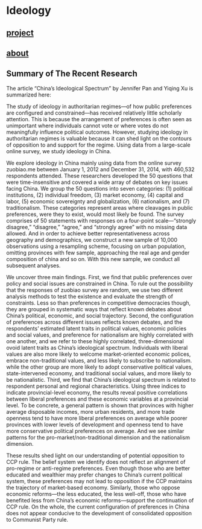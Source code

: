 # Ideology

## [project](https://shirleyjiangchn.github.io/china_ideology/project)
## [about](https://shirleyjiangchn.github.io/china_ideology/about)

## Summary of The Recent Research

The article “China’s Ideological Spectrum” by Jennifer Pan and Yiqing Xu is summarized here:

The study of ideology in authoritarian regimes—of how public preferences are configured and constrained—has received relatively little scholarly attention. This is because the arrangement of preferences is often seen as unimportant where individuals cannot vote or where votes do not meaningfully influence political outcomes. However, studying ideology in authoritarian regimes is valuable because it can shed light on the contours of opposition to and support for the regime. Using data from a large-scale online survey, we study ideology in China. 

We explore ideology in China mainly using data from the online survey zuobiao.me between January 1, 2012 and December 31, 2014, with 460,532 respondents attended. These researchers developed the 50 questions that were time-insensitive and covered a wide array of debates on key issues facing China. We group the 50 questions into seven categories: (1) political institutions, (2) individual freedom, (3) market economy, (4) capital and labor, (5) economic sovereignty and globalization, (6) nationalism, and (7) traditionalism. These categories represent areas where cleavages in public preferences, were they to exist, would most likely be found. The survey comprises of 50 statements with responses on a four-point scale—“strongly disagree,” “disagree,” “agree,” and “strongly agree” with no missing data allowed.
And in order to achieve better representativeness across geography and demographics, we construct a new sample of 10,000 observations using a resampling scheme, focusing on urban population, omitting provinces with few sample, approaching the real age and gender composition of china and so on. With this new sample, we conduct all subsequent analyses. 

We uncover three main findings. First, we find that public preferences over policy and social issues are constrained in China. To rule out the possibility that the responses of zuobiao survey are random, we use two different analysis methods to test the existence and evaluate the strength of constraints. Less so than preferences in competitive democracies though, they are grouped in systematic ways that reflect known debates about China’s political, economic, and social trajectory.
Second, the configuration of preferences across different issues reflects known debates, and the respondents’ estimated latent traits in political values, economic policies and social values, and preference for nationalism are highly correlated with one another, and we refer to these highly correlated, three-dimensional ovoid latent traits as China’s ideological spectrum. Individuals with liberal values are also more likely to welcome market-oriented economic polices, embrace non-traditional values, and less likely to subscribe to nationalism. while the other group are more likely to adopt conservative political values, state-intervened economy, and traditional social values, and more likely to be nationalistic.
Third, we find that China’s ideological spectrum is related to respondent personal and regional characteristics. Using three indices to indicate provincial-level economy, the results reveal positive correlations between liberal preferences and these economic variables at a provincial level. To be concrete, a general pattern is shown that provinces with higher average disposable incomes, more urban residents, and more trade openness tend to have more liberal preferences on average while poorer provinces with lower levels of development and openness tend to have more conservative political preferences on average. And we see similar patterns for the pro-market/non-traditional dimension and the nationalism dimension.

These results shed light on our understanding of potential opposition to CCP rule. The belief system we identify does not reflect an alignment of pro-regime or anti-regime preferences. Even though those who are better educated and wealthier may prefer changes to China’s current political system, these preferences may not lead to opposition if the CCP maintains the trajectory of market-based economy. Similarly, those who oppose economic reforms—the less educated, the less well-off, those who have benefited less from China’s economic reforms—support the continuation of CCP rule. On the whole, the current configuration of preferences in China does not appear conducive to the development of consolidated opposition to Communist Party rule. 

